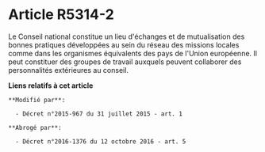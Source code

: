 # Article R5314-2

Le Conseil national constitue un lieu d'échanges et de mutualisation des bonnes pratiques développées au sein du réseau des
missions locales comme dans les organismes équivalents des pays de l'Union européenne. Il peut constituer des groupes de
travail auxquels peuvent collaborer des personnalités extérieures au conseil.

**Liens relatifs à cet article**

	**Modifié par**:

	  - Décret n°2015-967 du 31 juillet 2015 - art. 1

	**Abrogé par**:

	  - Décret n°2016-1376 du 12 octobre 2016 - art. 5
